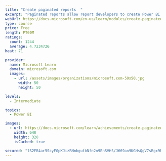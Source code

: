 ```yaml
---
title: "Create paginated reports  "
excerpt: "Paginated reports allow report developers to create Power BI artifacts that have tightly controlled rendering requirements. Paginated reports are ideal for creating sales invoices, receipts, purchase orders, and tabular data. This module will teach you how to create reports, add parameters, and work with tables and charts in paginated reports."
webUrl: https://docs.microsoft.com/en-us/learn/modules/create-paginated-reports-power-bi/
type: course
price: Free
length: PT60M
ratings:
  count: 1244
  average: 4.7234726
heat: 71

provider:
  name: Microsoft Learn
  domain: microsoft.com
  images:
    - url: /assets/images/organizations/microsoft.com-50x50.jpg
      width: 50
      height: 50

levels:
  - Intermediate

topics:
  - Power BI

images:
  - url: https://docs.microsoft.com/learn/achievements/create-paginated-reports-power-bi-social.png
    width: 640
    height: 320
    isCached: true

secured: "lS2FB4ar5ScyFGpKJizRNnbgufbNfn2n9EnSVHS/J669an9KGHsQgV7sBgx9hO2pNnxkOXZgou+gDScClZimOybrlt75fhZTSvcYisX7xSq+dQCGjE75lyd3SwPpl52FlY1NwBqhOFTELT+0WVZYLS3JFCXK+vCwtA9XOXBHKmH696+VzsNd+Uz1PJRJN4AoGwHie6mRdkAohN7KL4gIgjgCZjbHGxiHvAz1XjRLhfFmEAkV5XEWrSfGRN6t8sUHWAf7gf5TW6R1e7+8CZJjPQFWs38nwClzg9C6uFCFIrDQ5cv+VETp+yR9/VOiEQM7rATF/D8HWYIJlKYhqkXixisEN8h9RQwM57Zw9zcpO1ZAP3cCqEDioUS8n/9oJMdAE1OK6n0VSUH2UztdYHKmpM4GY45f2jnfr/UXlpu5fGE=;/Whkgfr1J/v79+Fs0L/9fw=="
---
```



